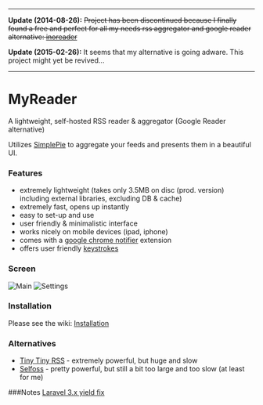 ------
**Update (2014-08-26):** ~~Project has been discontinued because I finally found a free and perfect for all my needs rss aggregator and google reader alternative: [inoreader](http://www.inoreader.com)~~

**Update (2015-02-26):** It seems that my alternative is going adware. This project might yet be revived...

------




MyReader
=======

A lightweight, self-hosted RSS reader & aggregator (Google Reader alternative)

Utilizes [SimplePie](http://simplepie.org) to aggregate your feeds and presents them in a beautiful UI.


### Features
- extremely lightweight (takes only 3.5MB on disc (prod. version) including external libraries, excluding DB & cache)
- extremely fast, opens up instantly
- easy to set-up and use
- user friendly & minimalistic interface
- works nicely on mobile devices (ipad, iphone)
- comes with a [google chrome notifier](https://github.com/tborychowski/myreader-notifier) extension
- offers user friendly [keystrokes](https://github.com/tborychowski/myreader/wiki/Keystrokes)


### Screen
![Main](https://raw.github.com/tborychowski/myreader/master/web-src/screenshots/main.png)
![Settings](https://raw.github.com/tborychowski/myreader/master/web-src/screenshots/settings.png)

### Installation
Please see the wiki: [Installation](https://github.com/tborychowski/myreader/wiki/Installation)

### Alternatives
- [Tiny Tiny RSS](http://tt-rss.org) - extremely powerful, but huge and slow
- [Selfoss](http://selfoss.aditu.de) - pretty powerful, but still a bit too large and too slow (at least for me)


###Notes
[Laravel 3.x yield fix](https://github.com/laravel/laravel/commit/3298407238fd3e212cdf8d829adc6f519b941052)
